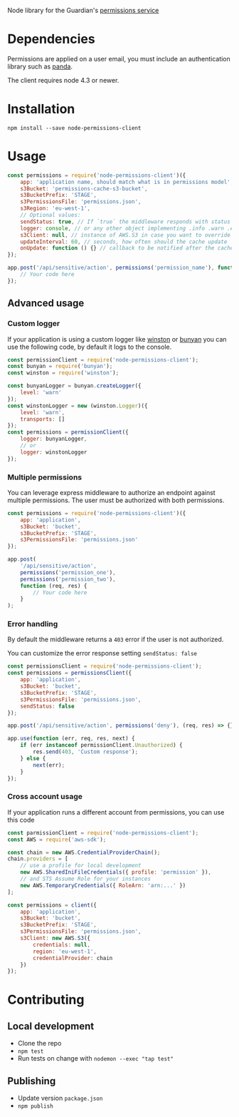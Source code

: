 Node library for the Guardian's [permissions service](https://github.com/guardian/permissions)

# Dependencies

Permissions are applied on a user email, you must include an authentication library such as [panda](https://github.com/guardian/pan-domain-node).

The client requires node 4.3 or newer.

# Installation

```
npm install --save node-permissions-client
```

# Usage

```js
const permissions = require('node-permissions-client')({
	app: 'application name, should match what is in permissions model',
	s3Bucket: 'permissions-cache-s3-bucket',
	s3BucketPrefix: 'STAGE',
	s3PermissionsFile: 'permissions.json',
	s3Region: 'eu-west-1',
	// Optional values:
	sendStatus: true, // If `true` the middleware responds with status `403`. If false it forwards the error.
	logger: console, // or any other object implementing .info .warn .error
	s3Client: null, // instance of AWS.S3 in case you want to override the default
	updateInterval: 60, // seconds, how often should the cache update
	onUpdate: function () {} // callback to be notified after the cache gets updated
});

app.post('/api/sensitive/action', permissions('permission_name'), function (req, res) {
	// Your code here
});
```

## Advanced usage

### Custom logger

If your application is using a custom logger like [winston](https://github.com/winstonjs/winston) or [bunyan](https://github.com/trentm/node-bunyan) you can use the following code, by default it logs to the console.

```js
const permissionClient = require('node-permissions-client');
const bunyan = require('bunyan');
const winston = require('winston');

const bunyanLogger = bunyan.createLogger({
	level: 'warn'
});
const winstonLogger = new (winston.Logger)({
	level: 'warn',
	transports: []
});
const permissions = permissionClient({
	logger: bunyanLogger,
	// or
	logger: winstonLogger
});
```

### Multiple permissions

You can leverage express middleware to authorize an endpoint against multiple permissions.
The user must be authorized with both permissions.

```js
const permissions = require('node-permissions-client')({
	app: 'application',
	s3Bucket: 'bucket',
	s3BucketPrefix: 'STAGE',
	s3PermissionsFile: 'permissions.json'
});

app.post(
	'/api/sensitive/action',
	permissions('permission_one'),
	permissions('permission_two'),
	function (req, res) {
		// Your code here
	}
);
```

### Error handling

By default the middleware returns a `403` error if the user is not authorized.

You can customize the error response setting `sendStatus: false`

```js
const permissionsClient = require('node-permissions-client');
const permissions = permissionsClient({
	app: 'application',
	s3Bucket: 'bucket',
	s3BucketPrefix: 'STAGE',
	s3PermissionsFile: 'permissions.json',
	sendStatus: false
});

app.post('/api/sensitive/action', permissions('deny'), (req, res) => {});

app.use(function (err, req, res, next) {
	if (err instanceof permissionClient.Unauthorized) {
		res.send(403, 'Custom response');
	} else {
		next(err);
	}
});
```

### Cross account usage

If your application runs a different account from permissions, you can use this code

```js
const parmissionClient = require('node-permissions-client');
const AWS = require('aws-sdk');

const chain = new AWS.CredentialProviderChain();
chain.providers = [
	// use a profile for local development
	new AWS.SharedIniFileCredentials({ profile: 'permission' }),
	// and STS Assume Role for your instances
	new AWS.TemporaryCredentials({ RoleArn: 'arn:...' })
];

const permissions = client({
	app: 'application',
	s3Bucket: 'bucket',
	s3BucketPrefix: 'STAGE',
	s3PermissionsFile: 'permissions.json',
	s3Client: new AWS.S3({
		credentials: null,
		region: 'eu-west-1',
		credentialProvider: chain
	})
});
```

# Contributing

## Local development

* Clone the repo
* `npm test`
* Run tests on change with `nodemon --exec "tap test"`

## Publishing

* Update version `package.json`
* `npm publish`
